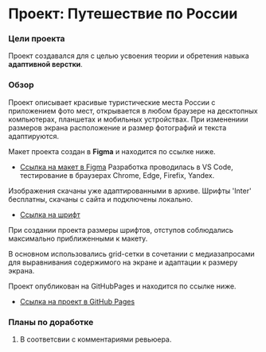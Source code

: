 # Проект: Путешествие по России

### Цели проекта

Проект создавался для с целью усвоения теории и обретения навыка **адаптивной верстки**.

### Обзор

Проект описывает красивые туристические места России с приложением фото мест, открывается в любом браузере на десктопных компьютерах, планшетах и мобильных устройствах.
При изменениии размеров экрана расположение и размер фотографий и текста адаптируются.

Макет проекта создан в **Figma** и находится по ссылке ниже.
* [Ссылка на макет в Figma](https://www.figma.com/file/5S2WSbEFL6awjVWJ0NWL8Q/Sprint-3_-Russia-_-desktop-mobile?node-id=28503%3A0)
Разработка проводилась в VS Code, тестирование в браузерах Chrome, Edge, Firefix, Yandex.

Изображения скачаны уже адаптированными в архиве.
Шрифты 'Inter' бесплатны, скачаны с сайта и подключены локально.
* [Ссылка на шрифт](https://rsms.me/inter/)

При создании проекта размеры шрифтов, отступов соблюдались максимально приближенными к макету.

В основном использовались grid-сетки в сочетании с медиазапросами для выравнивания содержимого на экране и адаптации к размеру экрана.

Проект опубликован на GitHubPages и находится по ссылке ниже.
* [Ссылка на проект в GitHub Pages](https://konashinalexander.github.io/russian-travel-bootcamp/)


### Планы по доработке
1. В соответсвии с комментариями ревьюера.